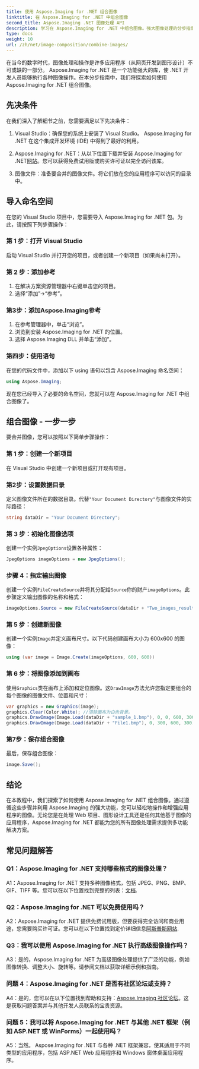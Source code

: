 ```yaml
---
title: 使用 Aspose.Imaging for .NET 组合图像
linktitle: 在 Aspose.Imaging for .NET 中组合图像
second_title: Aspose.Imaging .NET 图像处理 API
description: 学习在 Aspose.Imaging for .NET 中组合图像。强大图像处理的分步指南。
type: docs
weight: 10
url: /zh/net/image-composition/combine-images/
---
```

在当今的数字时代，图像处理和操作是许多应用程序（从网页开发到图形设计）不可或缺的一部分。 Aspose.Imaging for .NET 是一个功能强大的库，使 .NET 开发人员能够执行各种图像操作。在本分步指南中，我们将探索如何使用 Aspose.Imaging for .NET 组合图像。 

## 先决条件

在我们深入了解细节之前，您需要满足以下先决条件：

1. Visual Studio：确保您的系统上安装了 Visual Studio。 Aspose.Imaging for .NET 在这个集成开发环境 (IDE) 中得到了最好的利用。

2.  Aspose.Imaging for .NET：从以下位置下载并安装 Aspose.Imaging for .NET[网站](https://releases.aspose.com/imaging/net/)。您可以获得免费试用版或购买许可证以完全访问该库。

3. 图像文件：准备要合并的图像文件。将它们放在您的应用程序可以访问的目录中。

## 导入命名空间

在您的 Visual Studio 项目中，您需要导入 Aspose.Imaging for .NET 包。为此，请按照下列步骤操作：

### 第 1 步：打开 Visual Studio

启动 Visual Studio 并打开您的项目，或者创建一个新项目（如果尚未打开）。

### 第 2 步：添加参考

1. 在解决方案资源管理器中右键单击您的项目。
2. 选择“添加”->“参考”。

### 第3步：添加Aspose.Imaging参考

1. 在参考管理器中，单击“浏览”。
2. 浏览到安装 Aspose.Imaging for .NET 的位置。
3. 选择 Aspose.Imaging DLL 并单击“添加”。

### 第四步：使用语句

在您的代码文件中，添加以下 using 语句以包含 Aspose.Imaging 命名空间：

```csharp
using Aspose.Imaging;
```

现在您已经导入了必要的命名空间，您就可以在 Aspose.Imaging for .NET 中组合图像了。

## 组合图像 - 一步一步

要合并图像，您可以按照以下简单步骤操作：

### 第 1 步：创建一个新项目

在 Visual Studio 中创建一个新项目或打开现有项目。

### 第2步：设置数据目录

定义图像文件所在的数据目录。代替`"Your Document Directory"`与图像文件的实际路径：

```csharp
string dataDir = "Your Document Directory";
```

### 第 3 步：初始化图像选项

创建一个实例`JpegOptions`设置各种属性：

```csharp
JpegOptions imageOptions = new JpegOptions();
```

### 步骤 4：指定输出图像

创建一个实例`FileCreateSource`并将其分配给`Source`你的财产`imageOptions`。此步骤定义输出图像的名称和格式：

```csharp
imageOptions.Source = new FileCreateSource(dataDir + "Two_images_result_out.bmp", false);
```

### 第 5 步：创建新图像

创建一个实例`Image`并定义画布尺寸。以下代码创建画布大小为 600x600 的图像：

```csharp
using (var image = Image.Create(imageOptions, 600, 600))
```

### 第 6 步：将图像添加到画布

使用`Graphics`类在画布上添加和定位图像。这`DrawImage`方法允许您指定要组合的每个图像的图像文件、位置和尺寸：

```csharp
var graphics = new Graphics(image);
graphics.Clear(Color.White); //清除画布为白色背景。
graphics.DrawImage(Image.Load(dataDir + "sample_1.bmp"), 0, 0, 600, 300); //第一张图片。
graphics.DrawImage(Image.Load(dataDir + "File1.bmp"), 0, 300, 600, 300);    //第二张图片。
```

### 第7步：保存组合图像

最后，保存组合图像：

```csharp
image.Save();
```

## 结论

在本教程中，我们探索了如何使用 Aspose.Imaging for .NET 组合图像。通过遵循这些步骤并利用 Aspose.Imaging 的强大功能，您可以轻松地操作和增强应用程序的图像。无论您是在处理 Web 项目、图形设计工具还是任何其他基于图像的应用程序，Aspose.Imaging for .NET 都能为您的所有图像处理需求提供多功能解决方案。

## 常见问题解答

### Q1：Aspose.Imaging for .NET 支持哪些格式的图像处理？

A1：Aspose.Imaging for .NET 支持多种图像格式，包括 JPEG、PNG、BMP、GIF、TIFF 等。您可以在以下位置找到完整的列表：[文档](https://reference.aspose.com/imaging/net/).

### Q2：Aspose.Imaging for .NET 可以免费使用吗？

 A2：Aspose.Imaging for .NET 提供免费试用版，但要获得完全访问和商业用途，您需要购买许可证。您可以在以下位置找到定价详细信息[阿斯普斯网站](https://purchase.aspose.com/buy).

### Q3：我可以使用 Aspose.Imaging for .NET 执行高级图像操作吗？

A3：是的，Aspose.Imaging for .NET 为高级图像处理提供了广泛的功能，例如图像转换、调整大小、旋转等。请参阅文档以获取详细示例和指南。

### 问题 4：Aspose.Imaging for .NET 是否有社区论坛或支持？

 A4：是的，您可以在以下位置找到帮助和支持：[Aspose.Imaging 社区论坛](https://forum.aspose.com/)。这是获取问题答案并与其他开发人员联系的宝贵资源。

### 问题 5：我可以将 Aspose.Imaging for .NET 与其他 .NET 框架（例如 ASP.NET 或 WinForms）一起使用吗？

A5：当然。 Aspose.Imaging for .NET 与各种 .NET 框架兼容，使其适用于不同类型的应用程序，包括 ASP.NET Web 应用程序和 Windows 窗体桌面应用程序。